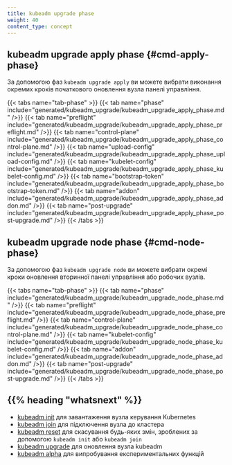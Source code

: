 ```yaml
---
title: kubeadm upgrade phase
weight: 40
content_type: concept
---
```


## kubeadm upgrade apply phase {#cmd-apply-phase}

За допомогою фаз `kubeadm upgrade apply` ви можете вибрати виконання окремих кроків початкового оновлення вузла панелі управління.

{{< tabs name="tab-phase" >}}
{{< tab name="phase" include="generated/kubeadm_upgrade/kubeadm_upgrade_apply_phase.md" />}}
{{< tab name="preflight" include="generated/kubeadm_upgrade/kubeadm_upgrade_apply_phase_preflight.md" />}}
{{< tab name="control-plane" include="generated/kubeadm_upgrade/kubeadm_upgrade_apply_phase_control-plane.md" />}}
{{< tab name="upload-config" include="generated/kubeadm_upgrade/kubeadm_upgrade_apply_phase_upload-config.md" />}}
{{< tab name="kubelet-config" include="generated/kubeadm_upgrade/kubeadm_upgrade_apply_phase_kubelet-config.md" />}}
{{< tab name="bootstrap-token" include="generated/kubeadm_upgrade/kubeadm_upgrade_apply_phase_bootstrap-token.md" />}}
{{< tab name="addon" include="generated/kubeadm_upgrade/kubeadm_upgrade_apply_phase_addon.md" />}}
{{< tab name="post-upgrade" include="generated/kubeadm_upgrade/kubeadm_upgrade_apply_phase_post-upgrade.md" />}}
{{< /tabs >}}

## kubeadm upgrade node phase {#cmd-node-phase}

За допомогою фаз `kubeadm upgrade node` ви можете вибрати окремі кроки оновлення вторинної панелі управління або робочих вузлів.

{{< tabs name="tab-phase" >}}
{{< tab name="phase" include="generated/kubeadm_upgrade/kubeadm_upgrade_node_phase.md" />}}
{{< tab name="preflight" include="generated/kubeadm_upgrade/kubeadm_upgrade_node_phase_preflight.md" />}}
{{< tab name="control-plane" include="generated/kubeadm_upgrade/kubeadm_upgrade_node_phase_control-plane.md" />}}
{{< tab name="kubelet-config" include="generated/kubeadm_upgrade/kubeadm_upgrade_node_phase_kubelet-config.md" />}}
{{< tab name="addon" include="generated/kubeadm_upgrade/kubeadm_upgrade_node_phase_addon.md" />}}
{{< tab name="post-upgrade" include="generated/kubeadm_upgrade/kubeadm_upgrade_node_phase_post-upgrade.md" />}}
{{< /tabs >}}

## {{% heading "whatsnext" %}}

* [kubeadm init](/docs/reference/setup-tools/kubeadm/kubeadm-init/) для завантаження вузла керування Kubernetes
* [kubeadm join](/docs/reference/setup-tools/kubeadm/kubeadm-join/) для підключення вузла до кластера
* [kubeadm reset](/docs/reference/setup-tools/kubeadm/kubeadm-reset/) для скасування будь-яких змін, зроблених за допомогою `kubeadm init` або `kubeadm join`
* [kubeadm upgrade](/docs/reference/setup-tools/kubeadm/kubeadm-upgrade/) для оновлення вузла kubeadm
* [kubeadm alpha](/docs/reference/setup-tools/kubeadm/kubeadm-alpha/) для випробування експериментальних функцій
